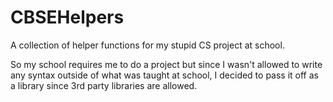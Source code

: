 # CBSEHelpers

A collection of helper functions for my stupid CS project at school.

So my school requires me to do a project but since I wasn't allowed to write any syntax outside of what was taught
at school, I decided to pass it off as a library since 3rd party libraries are allowed.